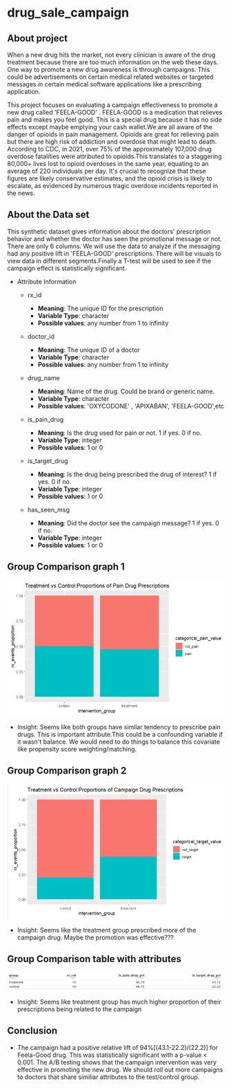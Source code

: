 # drug_sale_campaign

## About project

When a new drug hits the market, not every clinician is aware of the drug treatment because there are too much information on the web these days. One way to promote a new drug awareness is through campaigns. This could be advertisements on certain medical related websites or targeted messages in certain medical software applications like a prescribing application. 

This project focuses on evaluating a campaign effectiveness to promote a new drug called 'FEELA-GOOD' . FEELA-GOOD is a medication that relieves pain and makes you feel good. This is a special drug because it has no side effects except maybe emptying your cash wallet.We are all aware of the danger of opioids in pain management. Opioids are great for relieving pain but there are high risk of addiction and overdose that might lead to death. According to CDC, in 2021, over 75% of the approximately 107,000 drug overdose fatalities were attributed to opioids.This translates to a staggering 80,000+ lives lost to opioid overdoses in the same year, equating to an average of 220 individuals per day. It's crucial to recognize that these figures are likely conservative estimates, and the opioid crisis is likely to escalate, as evidenced by numerous tragic overdose incidents reported in the news.

## About the Data set

This  synthetic dataset gives information about the doctors'  prescription behavior and whether the doctor has seen the promotional message or not. There are only 6 columns. We will use the data to analyze if the messaging had any positive lift in 'FEELA-GOOD' prescriptions. There will be visuals to view data in different segments.Finally a T-test will be used to see if the campaign effect is statistically significant.


* Attribute Information
  +	rx_id 
      +	__Meaning__: The unique ID for the prescription
      +	__Variable Type__: character
      +	__Possible values__:  any number from 1 to infinity
  +	doctor_id 
      +	__Meaning__: The unique ID of a  doctor 
      +	__Variable Type__: character
      +	__Possible values__:  any number from 1 to infinity
  +	drug_name 
      +	__Meaning__: Name of the drug. Could be brand or generic name.
      +	__Variable Type__: character
      +	__Possible values__:  'OXYCODONE' , 'APIXABAN', 'FEELA-GOOD',etc
  +	is_pain_drug 
      +	__Meaning__: Is the drug used for pain or not. 1 if yes. 0 if no.
      +	__Variable Type__: integer
      +	__Possible values__:  1 or 0     

  +	is_target_drug 
      +	__Meaning__: Is the drug being prescribed the drug of interest? 1 if yes. 0 if no.
      +	__Variable Type__: integer
      +	__Possible values__:  1 or 0

  +	has_seen_msg 
      +	__Meaning__: Did the doctor see the campaign message?  1 if yes. 0 if no.
      +	__Variable Type__: integer
      +	__Possible values__:   1 or 0


## Group Comparison graph 1
![Alt text](pain_prescription_proportion_between_groups.PNG)


- Insight: Seems like both groups have similar tendency to prescribe pain drugs. This is important attribute.This could be a confounding variable if it wasn't balance. We would need to do things to balance this covariate like propensity score weighting/matching.
## Group Comparison graph 2
![Alt text](target_drug_proportion_between_groups.PNG)

- Insight: Seems like the treatment group prescribed more of the campaign drug. Maybe the promotion was effective???
## Group Comparison table with attributes
![Alt text](attributes_at_group_level.PNG)

- Insight: Seems like treatment group has much higher proportion of their prescriptions being related to the campaign

## Conclusion
- The campaign had a positive relative lift of 94%[(43.1-22.2)/(22.2)] for Feela-Good drug. This was statistically significant with a p-value < 0.001. The A/B testing shows that the campaign intervention was very effective in promoting the new drug. We should roll out more campaigns to doctors that share similiar attributes to the test/control group.